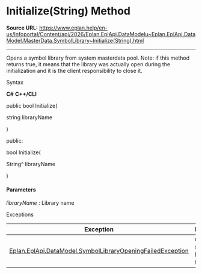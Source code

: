 # Initialize(String) Method

**Source URL:** https://www.eplan.help/en-us/Infoportal/Content/api/2026/Eplan.EplApi.DataModelu~Eplan.EplApi.DataModel.MasterData.SymbolLibrary~Initialize(String).html

---

Opens a symbol library from system masterdata pool. Note: if this method returns true, it means that the library was actually open during the initialization and it is the client responsibility to close it.

Syntax

**C#**
**C++/CLI**


public bool Initialize( 

   string libraryName

)

public:

bool Initialize( 

   String^ libraryName

)


#### Parameters

*libraryName*
:   Library name

Exceptions

| Exception | Description |
| --- | --- |
| [Eplan.EplApi.DataModel.SymbolLibraryOpeningFailedException](Eplan.EplApi.DataModelu~Eplan.EplApi.DataModel.SymbolLibraryOpeningFailedException.html) | Opening symbol library failed |
